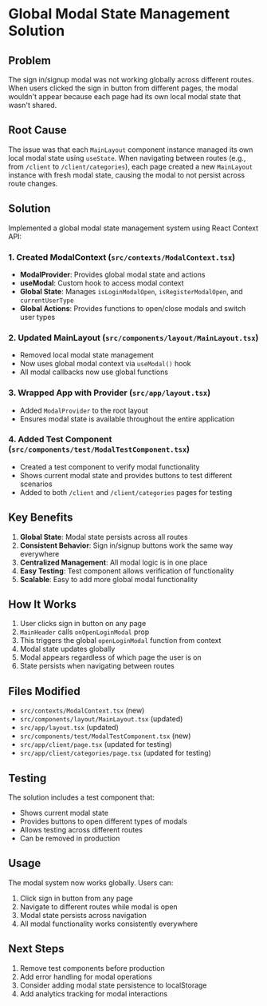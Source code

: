 # Global Modal State Management Solution

## Problem
The sign in/signup modal was not working globally across different routes. When users clicked the sign in button from different pages, the modal wouldn't appear because each page had its own local modal state that wasn't shared.

## Root Cause
The issue was that each `MainLayout` component instance managed its own local modal state using `useState`. When navigating between routes (e.g., from `/client` to `/client/categories`), each page created a new `MainLayout` instance with fresh modal state, causing the modal to not persist across route changes.

## Solution
Implemented a global modal state management system using React Context API:

### 1. Created ModalContext (`src/contexts/ModalContext.tsx`)
- **ModalProvider**: Provides global modal state and actions
- **useModal**: Custom hook to access modal context
- **Global State**: Manages `isLoginModalOpen`, `isRegisterModalOpen`, and `currentUserType`
- **Global Actions**: Provides functions to open/close modals and switch user types

### 2. Updated MainLayout (`src/components/layout/MainLayout.tsx`)
- Removed local modal state management
- Now uses global modal context via `useModal()` hook
- All modal callbacks now use global functions

### 3. Wrapped App with Provider (`src/app/layout.tsx`)
- Added `ModalProvider` to the root layout
- Ensures modal state is available throughout the entire application

### 4. Added Test Component (`src/components/test/ModalTestComponent.tsx`)
- Created a test component to verify modal functionality
- Shows current modal state and provides buttons to test different scenarios
- Added to both `/client` and `/client/categories` pages for testing

## Key Benefits
1. **Global State**: Modal state persists across all routes
2. **Consistent Behavior**: Sign in/signup buttons work the same way everywhere
3. **Centralized Management**: All modal logic is in one place
4. **Easy Testing**: Test component allows verification of functionality
5. **Scalable**: Easy to add more global modal functionality

## How It Works
1. User clicks sign in button on any page
2. `MainHeader` calls `onOpenLoginModal` prop
3. This triggers the global `openLoginModal` function from context
4. Modal state updates globally
5. Modal appears regardless of which page the user is on
6. State persists when navigating between routes

## Files Modified
- `src/contexts/ModalContext.tsx` (new)
- `src/components/layout/MainLayout.tsx` (updated)
- `src/app/layout.tsx` (updated)
- `src/components/test/ModalTestComponent.tsx` (new)
- `src/app/client/page.tsx` (updated for testing)
- `src/app/client/categories/page.tsx` (updated for testing)

## Testing
The solution includes a test component that:
- Shows current modal state
- Provides buttons to open different types of modals
- Allows testing across different routes
- Can be removed in production

## Usage
The modal system now works globally. Users can:
1. Click sign in button from any page
2. Navigate to different routes while modal is open
3. Modal state persists across navigation
4. All modal functionality works consistently everywhere

## Next Steps
1. Remove test components before production
2. Add error handling for modal operations
3. Consider adding modal state persistence to localStorage
4. Add analytics tracking for modal interactions
